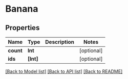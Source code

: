 # Banana

## Properties
Name | Type | Description | Notes
------------ | ------------- | ------------- | -------------
**count** | **Int** |  | [optional] 
**ids** | **[Int]** |  | [optional] 

[[Back to Model list]](../README.md#documentation-for-models) [[Back to API list]](../README.md#documentation-for-api-endpoints) [[Back to README]](../README.md)


